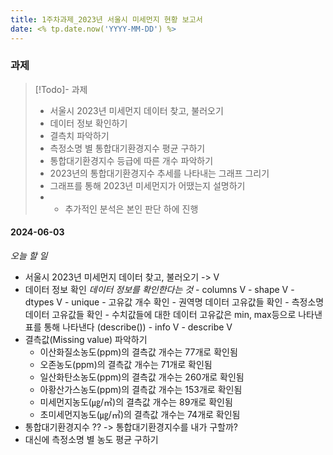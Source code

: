 ```yaml
---
title: 1주차과제_2023년 서울시 미세먼지 현황 보고서
date: <% tp.date.now('YYYY-MM-DD') %>
---
```

### 과제
> [!Todo]- 과제
> - 서울시 2023년 미세먼지 데이터 찾고, 불러오기
> - 데이터 정보 확인하기
 > - 결측치 파악하기
 > - 측정소명 별 통합대기환경지수 평균 구하기
>  - 통합대기환경지수 등급에 따른 개수 파악하기
 > - 2023년의 통합대기환경지수 추세를 나타내는 그래프 그리기
>  - 그래프를 통해 2023년 미세먼지가 어땠는지 설명하기
>  - + 추가적인 분석은 본인 판단 하에 진행

#### 2024-06-03
*오늘 할 일*
- 서울시 2023년 미세먼지 데이터 찾고, 불러오기 -> V
- 데이터 정보 확인
	*데이터 정보를 확인한다는 것*
		- columns V
		- shape V
		- dtypes V
		- unique
			- 고유값 개수 확인
			- 권역명 데이터 고유값들 확인
			- 측정소명 데이터 고유값들 확인
			- 수치값들에 대한 데이터 고유값은 min, max등으로 나타낸 표를 통해 나타낸다 (describe())
		- info V
		- describe V
- 결측값(Missing value) 파악하기
	- 이산화질소농도(ppm)의 결측값 개수는 77개로 확인됨
	- 오존농도(ppm)의 결측값 개수는 71개로 확인됨
	- 일산화탄소농도(ppm)의 결측값 개수는 260개로 확인됨
	- 아황산가스농도(ppm)의 결측값 개수는 153개로 확인됨
	- 미세먼지농도(㎍/㎥)의 결측값 개수는 89개로 확인됨
	- 초미세먼지농도(㎍/㎥)의 결측값 개수는 74개로 확인됨
- 통합대기환경지수 ?? -> 통합대기환경지수를 내가 구할까?
- 대신에 측정소명 별 농도 평균 구하기